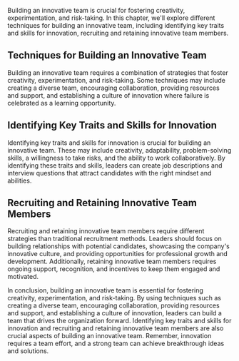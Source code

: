 
Building an innovative team is crucial for fostering creativity, experimentation, and risk-taking. In this chapter, we'll explore different techniques for building an innovative team, including identifying key traits and skills for innovation, recruiting and retaining innovative team members.

Techniques for Building an Innovative Team
------------------------------------------

Building an innovative team requires a combination of strategies that foster creativity, experimentation, and risk-taking. Some techniques may include creating a diverse team, encouraging collaboration, providing resources and support, and establishing a culture of innovation where failure is celebrated as a learning opportunity.

Identifying Key Traits and Skills for Innovation
------------------------------------------------

Identifying key traits and skills for innovation is crucial for building an innovative team. These may include creativity, adaptability, problem-solving skills, a willingness to take risks, and the ability to work collaboratively. By identifying these traits and skills, leaders can create job descriptions and interview questions that attract candidates with the right mindset and abilities.

Recruiting and Retaining Innovative Team Members
------------------------------------------------

Recruiting and retaining innovative team members require different strategies than traditional recruitment methods. Leaders should focus on building relationships with potential candidates, showcasing the company's innovative culture, and providing opportunities for professional growth and development. Additionally, retaining innovative team members requires ongoing support, recognition, and incentives to keep them engaged and motivated.

In conclusion, building an innovative team is essential for fostering creativity, experimentation, and risk-taking. By using techniques such as creating a diverse team, encouraging collaboration, providing resources and support, and establishing a culture of innovation, leaders can build a team that drives the organization forward. Identifying key traits and skills for innovation and recruiting and retaining innovative team members are also crucial aspects of building an innovative team. Remember, innovation requires a team effort, and a strong team can achieve breakthrough ideas and solutions.

